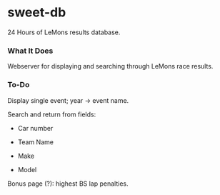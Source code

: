 # sweet-db
24 Hours of LeMons results database.

### What It Does
Webserver for displaying and searching through LeMons race results.

### To-Do
Display single event; year -> event name.

Search and return from fields:
  - Car number

  - Team Name

  - Make

  - Model

Bonus page (?): highest BS lap penalties.
